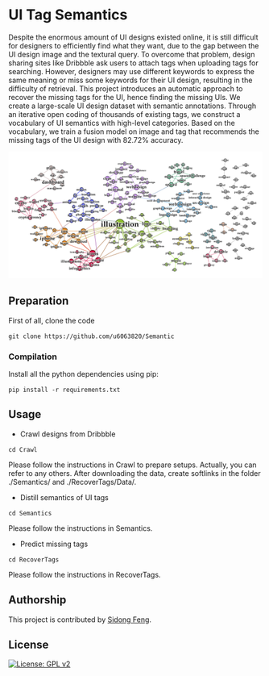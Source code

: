 # UI Tag Semantics

Despite the enormous amount of UI designs existed online, it is still difficult for designers to efficiently find what they want, due to the gap between the UI design image and the textural query. To overcome that problem, design sharing sites like Dribbble ask users to attach tags when uploading tags for searching. However, designers may use different keywords to express the same meaning or miss some keywords for their UI design, resulting in the difficulty of retrieval. This project introduces an automatic approach to recover the missing tags for the UI, hence finding the missing UIs. We create a large-scale UI design dataset with semantic annotations. Through an iterative open coding of thousands of existing tags, we construct a vocabulary of UI semantics with high-level categories. Based on the vocabulary, we train a fusion model on image and tag that recommends the missing tags of the UI design with 82.72% accuracy. 

<div style="color:#0000FF" align="center">
<img src="figures/communitydetection.png"/> 
</div>

<!-- ![UI-related tags association graph](/figures/communitydetection.png) -->

## Preparation

First of all, clone the code
```
git clone https://github.com/u6063820/Semantic
```

### Compilation

Install all the python dependencies using pip:
```
pip install -r requirements.txt
```

## Usage

* Crawl designs from Dribbble
```
cd Crawl
```
Please follow the instructions in Crawl to prepare setups. Actually, you can refer to any others. After downloading the data, create softlinks in the folder ./Semantics/ and ./RecoverTags/Data/.

* Distill semantics of UI tags
```
cd Semantics
```
Please follow the instructions in Semantics.

* Predict missing tags
```
cd RecoverTags
```
Please follow the instructions in RecoverTags.

## Authorship

This project is contributed by [Sidong Feng](https://github.com/u6063820).

## License
[![License: GPL v2](https://img.shields.io/badge/License-GPL%20v2-blue.svg)](https://www.gnu.org/licenses/old-licenses/gpl-2.0.en.html)
